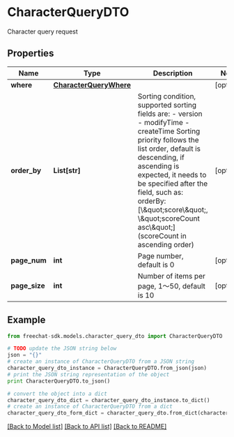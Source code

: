 # CharacterQueryDTO

Character query request

## Properties
Name | Type | Description | Notes
------------ | ------------- | ------------- | -------------
**where** | [**CharacterQueryWhere**](CharacterQueryWhere.md) |  | [optional] 
**order_by** | **List[str]** | Sorting condition, supported sorting fields are: - version - modifyTime - createTime  Sorting priority follows the list order, default is descending, if ascending is expected, it needs to be specified after the field, such as: orderBy: [\\\&quot;score\\\&quot;, \\\&quot;scoreCount asc\\\&quot;] (scoreCount in ascending order)  | [optional] 
**page_num** | **int** | Page number, default is 0 | [optional] 
**page_size** | **int** | Number of items per page, 1～50, default is 10 | [optional] 

## Example

```python
from freechat-sdk.models.character_query_dto import CharacterQueryDTO

# TODO update the JSON string below
json = "{}"
# create an instance of CharacterQueryDTO from a JSON string
character_query_dto_instance = CharacterQueryDTO.from_json(json)
# print the JSON string representation of the object
print CharacterQueryDTO.to_json()

# convert the object into a dict
character_query_dto_dict = character_query_dto_instance.to_dict()
# create an instance of CharacterQueryDTO from a dict
character_query_dto_form_dict = character_query_dto.from_dict(character_query_dto_dict)
```
[[Back to Model list]](../README.md#documentation-for-models) [[Back to API list]](../README.md#documentation-for-api-endpoints) [[Back to README]](../README.md)


